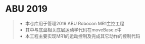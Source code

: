 # ABU 2019
> * 本仓库用于管理2019 ABU Robocon MR1主控工程
> * 其中与底盘相关底层运动学代码在moveBase.c中
> * 本工程主要实现MR1的运动控制及完成其它动作的控制代码

